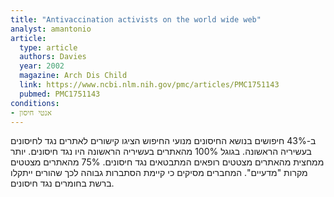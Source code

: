 ```yaml
---
title: "Antivaccination activists on the world wide web"
analyst: amantonio
article:
  type: article
  authors: Davies
  year: 2002
  magazine: Arch Dis Child
  link: https://www.ncbi.nlm.nih.gov/pmc/articles/PMC1751143
  pubmed: PMC1751143
conditions:
- אנטי חיסון
---
```


ב-43% חיפושים בנושא החיסונים מנועי החיפוש הציגו קישורים לאתרים נגד לחיסונים בעשיריה הראשונה. בגוגל 100% מהאתרים בעשיריה הראשונה היו נגד חיסונים. יותר ממחצית מהאתרים מצטטים רופאים המתבטאים נגד חיסונים. 75% מהאתרים מצטטים מקרות "מדעיים".
המחברים מסיקים כי קיימת הסתברות גבוהה לכך שהורים ייתקלו ברשת בחומרים נגד חיסונים.

